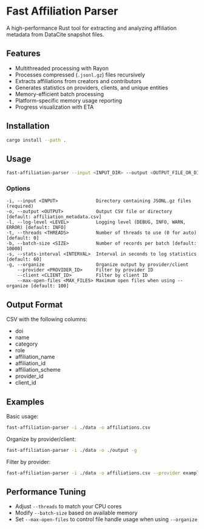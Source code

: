 # Fast Affiliation Parser

A high-performance Rust tool for extracting and analyzing affiliation metadata from DataCite snapshot files.

## Features

- Multithreaded processing with Rayon
- Processes compressed (`.jsonl.gz`) files recursively
- Extracts affiliations from creators and contributors
- Generates statistics on providers, clients, and unique entities
- Memory-efficient batch processing
- Platform-specific memory usage reporting
- Progress visualization with ETA

## Installation

```bash
cargo install --path .
```

## Usage

```bash
fast-affiliation-parser --input <INPUT_DIR> --output <OUTPUT_FILE_OR_DIR> [OPTIONS]
```

### Options

```
-i, --input <INPUT>              Directory containing JSONL.gz files (required)
-o, --output <OUTPUT>            Output CSV file or directory [default: affiliation_metadata.csv]
-l, --log-level <LEVEL>          Logging level (DEBUG, INFO, WARN, ERROR) [default: INFO]
-t, --threads <THREADS>          Number of threads to use (0 for auto) [default: 0]
-b, --batch-size <SIZE>          Number of records per batch [default: 10000]
-s, --stats-interval <INTERVAL>  Interval in seconds to log statistics [default: 60]
-g, --organize                   Organize output by provider/client
    --provider <PROVIDER_ID>     Filter by provider ID
    --client <CLIENT_ID>         Filter by client ID
    --max-open-files <MAX_FILES> Maximum open files when using --organize [default: 100]
```

## Output Format

CSV with the following columns:
- doi
- name
- category
- role
- affiliation_name
- affiliation_id
- affiliation_scheme
- provider_id
- client_id

## Examples

Basic usage:
```bash
fast-affiliation-parser -i ./data -o affiliations.csv
```

Organize by provider/client:
```bash
fast-affiliation-parser -i ./data -o ./output -g
```

Filter by provider:
```bash
fast-affiliation-parser -i ./data -o affiliations.csv --provider example-provider
```

## Performance Tuning

- Adjust `--threads` to match your CPU cores
- Modify `--batch-size` based on available memory
- Set `--max-open-files` to control file handle usage when using `--organize`